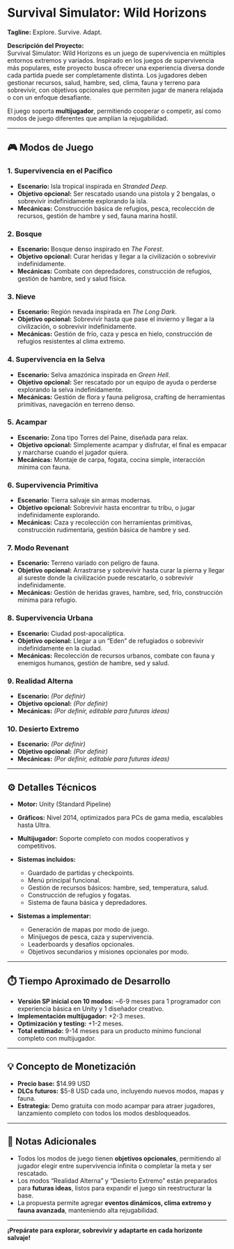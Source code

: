 # Survival Simulator: Wild Horizons

**Tagline:** Explore. Survive. Adapt.

**Descripción del Proyecto:**  
Survival Simulator: Wild Horizons es un juego de supervivencia en múltiples entornos extremos y variados. Inspirado en los juegos de supervivencia más populares, este proyecto busca ofrecer una experiencia diversa donde cada partida puede ser completamente distinta. Los jugadores deben gestionar recursos, salud, hambre, sed, clima, fauna y terreno para sobrevivir, con objetivos opcionales que permiten jugar de manera relajada o con un enfoque desafiante.

El juego soporta **multijugador**, permitiendo cooperar o competir, así como modos de juego diferentes que amplían la rejugabilidad.

---

## 🎮 Modos de Juego

### 1. Supervivencia en el Pacífico
- **Escenario:** Isla tropical inspirada en *Stranded Deep*.  
- **Objetivo opcional:** Ser rescatado usando una pistola y 2 bengalas, o sobrevivir indefinidamente explorando la isla.  
- **Mecánicas:** Construcción básica de refugios, pesca, recolección de recursos, gestión de hambre y sed, fauna marina hostil.

### 2. Bosque
- **Escenario:** Bosque denso inspirado en *The Forest*.  
- **Objetivo opcional:** Curar heridas y llegar a la civilización o sobrevivir indefinidamente.  
- **Mecánicas:** Combate con depredadores, construcción de refugios, gestión de hambre, sed y salud física.

### 3. Nieve
- **Escenario:** Región nevada inspirada en *The Long Dark*.  
- **Objetivo opcional:** Sobrevivir hasta que pase el invierno y llegar a la civilización, o sobrevivir indefinidamente.  
- **Mecánicas:** Gestión de frío, caza y pesca en hielo, construcción de refugios resistentes al clima extremo.

### 4. Supervivencia en la Selva
- **Escenario:** Selva amazónica inspirada en *Green Hell*.  
- **Objetivo opcional:** Ser rescatado por un equipo de ayuda o perderse explorando la selva indefinidamente.  
- **Mecánicas:** Gestión de flora y fauna peligrosa, crafting de herramientas primitivas, navegación en terreno denso.

### 5. Acampar
- **Escenario:** Zona tipo Torres del Paine, diseñada para relax.  
- **Objetivo opcional:** Simplemente acampar y disfrutar, el final es empacar y marcharse cuando el jugador quiera.  
- **Mecánicas:** Montaje de carpa, fogata, cocina simple, interacción mínima con fauna.

### 6. Supervivencia Primitiva
- **Escenario:** Tierra salvaje sin armas modernas.  
- **Objetivo opcional:** Sobrevivir hasta encontrar tu tribu, o jugar indefinidamente explorando.  
- **Mecánicas:** Caza y recolección con herramientas primitivas, construcción rudimentaria, gestión básica de hambre y sed.

### 7. Modo Revenant
- **Escenario:** Terreno variado con peligro de fauna.  
- **Objetivo opcional:** Arrastrarse y sobrevivir hasta curar la pierna y llegar al sureste donde la civilización puede rescatarlo, o sobrevivir indefinidamente.  
- **Mecánicas:** Gestión de heridas graves, hambre, sed, frío, construcción mínima para refugio.

### 8. Supervivencia Urbana
- **Escenario:** Ciudad post-apocalíptica.  
- **Objetivo opcional:** Llegar a un “Eden” de refugiados o sobrevivir indefinidamente en la ciudad.  
- **Mecánicas:** Recolección de recursos urbanos, combate con fauna y enemigos humanos, gestión de hambre, sed y salud.

### 9. Realidad Alterna
- **Escenario:** *(Por definir)*  
- **Objetivo opcional:** *(Por definir)*  
- **Mecánicas:** *(Por definir, editable para futuras ideas)*

### 10. Desierto Extremo
- **Escenario:** *(Por definir)*  
- **Objetivo opcional:** *(Por definir)*  
- **Mecánicas:** *(Por definir, editable para futuras ideas)*

---

## ⚙️ Detalles Técnicos

- **Motor:** Unity (Standard Pipeline)  
- **Gráficos:** Nivel 2014, optimizados para PCs de gama media, escalables hasta Ultra.  
- **Multijugador:** Soporte completo con modos cooperativos y competitivos.  
- **Sistemas incluidos:**  
  - Guardado de partidas y checkpoints.  
  - Menú principal funcional.  
  - Gestión de recursos básicos: hambre, sed, temperatura, salud.  
  - Construcción de refugios y fogatas.  
  - Sistema de fauna básica y depredadores.

- **Sistemas a implementar:**  
  - Generación de mapas por modo de juego.  
  - Minijuegos de pesca, caza y supervivencia.  
  - Leaderboards y desafíos opcionales.  
  - Objetivos secundarios y misiones opcionales por modo.  

---

## ⏱️ Tiempo Aproximado de Desarrollo

- **Versión SP inicial con 10 modos:** ~6-9 meses para 1 programador con experiencia básica en Unity y 1 diseñador creativo.  
- **Implementación multijugador:** +2-3 meses.  
- **Optimización y testing:** +1-2 meses.  
- **Total estimado:** 9-14 meses para un producto mínimo funcional completo con multijugador.

---

## 💡 Concepto de Monetización

- **Precio base:** $14.99 USD  
- **DLCs futuros:** $5-8 USD cada uno, incluyendo nuevos modos, mapas y fauna.  
- **Estrategia:** Demo gratuita con modo acampar para atraer jugadores, lanzamiento completo con todos los modos desbloqueados.  

---

## 📌 Notas Adicionales

- Todos los modos de juego tienen **objetivos opcionales**, permitiendo al jugador elegir entre supervivencia infinita o completar la meta y ser rescatado.  
- Los modos “Realidad Alterna” y “Desierto Extremo” están preparados para **futuras ideas**, listos para expandir el juego sin reestructurar la base.  
- La propuesta permite agregar **eventos dinámicos, clima extremo y fauna avanzada**, manteniendo alta rejugabilidad.  

---

**¡Prepárate para explorar, sobrevivir y adaptarte en cada horizonte salvaje!**
